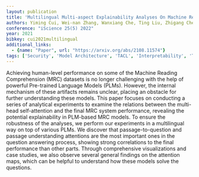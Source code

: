 ```yaml
---
layout: publication
title: 'Multilingual Multi-aspect Explainability Analyses On Machine Reading Comprehension Models'
authors: Yiming Cui, Wei-nan Zhang, Wanxiang Che, Ting Liu, Zhigang Chen, Shijin Wang
conference: "iScience 25(5) 2022"
year: 2021
bibkey: cui2021multilingual
additional_links:
  - {name: "Paper", url: "https://arxiv.org/abs/2108.11574"}
tags: ['Security', 'Model Architecture', 'TACL', 'Interpretability', 'Transformer', 'ACL', 'Interpretability and Explainability', 'Applications', 'Attention Mechanism']
---
```

Achieving human-level performance on some of the Machine Reading
Comprehension (MRC) datasets is no longer challenging with the help of powerful
Pre-trained Language Models (PLMs). However, the internal mechanism of these
artifacts remains unclear, placing an obstacle for further understanding these
models. This paper focuses on conducting a series of analytical experiments to
examine the relations between the multi-head self-attention and the final MRC
system performance, revealing the potential explainability in PLM-based MRC
models. To ensure the robustness of the analyses, we perform our experiments in
a multilingual way on top of various PLMs. We discover that passage-to-question
and passage understanding attentions are the most important ones in the
question answering process, showing strong correlations to the final
performance than other parts. Through comprehensive visualizations and case
studies, we also observe several general findings on the attention maps, which
can be helpful to understand how these models solve the questions.
